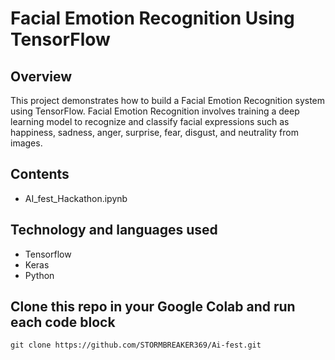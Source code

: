 # Facial Emotion Recognition Using TensorFlow

## Overview

This project demonstrates how to build a Facial Emotion Recognition system using TensorFlow. Facial Emotion Recognition involves training a deep learning model to recognize and classify facial expressions such as happiness, sadness, anger, surprise, fear, disgust, and neutrality from images.

## Contents 
* AI_fest_Hackathon.ipynb

## Technology and languages used
* Tensorflow
* Keras
* Python

## Clone this repo in your Google Colab and run each code block

` git clone https://github.com/STORMBREAKER369/Ai-fest.git `

